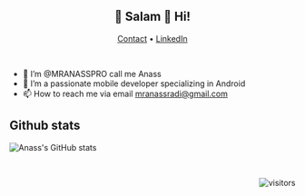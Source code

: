 <h2 align="center">👋 Salam 🔶 Hi!</h2>
<p align="center">
  <a href="https://mranasspro.github.io" target="_blank">Contact</a> •
  <a href="https://www.linkedin.com/in/anass-radi1" target="_blank">LinkedIn</a> 
</p>
<br/>

- 👋 I’m @MRANASSPRO call me Anass
- 👀 I’m  a passionate mobile developer specializing in Android
- 📫 How to reach me via email mranassradi@gmail.com

## Github stats
![Anass's GitHub stats](https://github-readme-stats.vercel.app/api?username=MRANASSPRO&show_icons=true&theme=radical)

<br/>
<div align="right">

![visitors](https://visitor-badge.glitch.me/badge?page_id=MRANASSPRO.MRANASSPRO)

</div>
